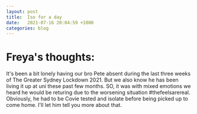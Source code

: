 ```yaml
---
layout: post
title:  Iso for a day
date:   2021-07-16 20:04:59 +1000
categories: blog
---
```


# Freya's thoughts:

It's been a bit lonely having our bro Pete absent during the last three weeks of The Greater Sydney Lockdown 2021. But we also know he has been living it up at uni these past few months. SO, it was with mixed emotions we heard he would be returing due to the worsening situation #thefeelsarereal. Obviously, he had to be Covie tested and isolate before being picked up to come home. I'll let him tell you more about that. 